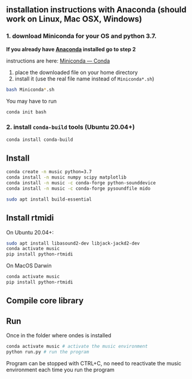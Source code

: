 
## installation instructions with Anaconda (should work on Linux, Mac OSX, Windows)

### 1. download Miniconda for your OS and python 3.7.

**If you already have [Anaconda](https://www.anaconda.com/) installed go to step 2**

instructions are here: [Miniconda — Conda](https://conda.io/miniconda.html)
1. place the downloaded file on your home directory
2. install it (use the real file name instead of `Miniconda*.sh`)
```bash
bash Miniconda*.sh
```
You may have to run
```bash
conda init bash
```

### 2. install `conda-build` tools (Ubuntu 20.04+)
```bash
conda install conda-build
```

## Install

```bash
conda create -n music python=3.7
conda install -n music numpy scipy matplotlib 
conda install -n music -c conda-forge python-sounddevice
conda install -n music -c conda-forge pysoundfile mido
```

```bash
sudo apt install build-essential
```

## Install rtmidi
On Ubuntu 20.04+:
```bash
sudo apt install libasound2-dev libjack-jackd2-dev
conda activate music
pip install python-rtmidi
```

On MacOS Darwin
```bash
conda activate music
pip install python-rtmidi
```

## Compile core library


## Run

Once in the folder where ondes is installed
```bash
conda activate music # activate the music environment
python run.py # run the program
```

Program can be stopped with CTRL+C, no need to reactivate the music environment each time you run the program

